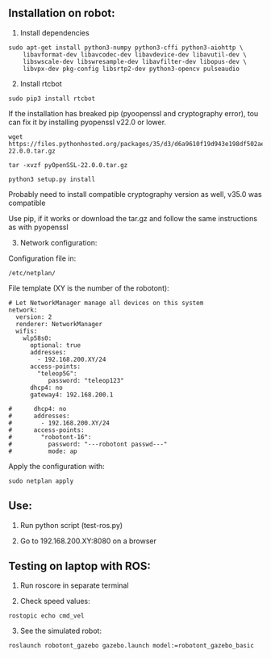 ## Installation on robot:

1. Install dependencies
```
sudo apt-get install python3-numpy python3-cffi python3-aiohttp \
    libavformat-dev libavcodec-dev libavdevice-dev libavutil-dev \
    libswscale-dev libswresample-dev libavfilter-dev libopus-dev \
    libvpx-dev pkg-config libsrtp2-dev python3-opencv pulseaudio
```
2. Install rtcbot
```
sudo pip3 install rtcbot
```
 If the installation has breaked pip (pyoopenssl and cryptography error), tou can fix it by installing pyopenssl v22.0 or lower.
```
wget https://files.pythonhosted.org/packages/35/d3/d6a9610f19d943e198df502ae660c6b5acf84cc3bc421a2aa3c0fb6b21d1/pyOpenSSL-22.0.0.tar.gz

tar -xvzf pyOpenSSL-22.0.0.tar.gz

python3 setup.py install
```
Probably need to install compatible cryptography version as well, v35.0 was compatible

Use pip, if it works or download the tar.gz and follow the same instructions as with pyopenssl

 
3. Network configuration:

Configuration file in:

```
/etc/netplan/
```

File template (XY is the number of the robotont):

```
# Let NetworkManager manage all devices on this system
network:
  version: 2
  renderer: NetworkManager
  wifis:
    wlp58s0:
      optional: true
      addresses:
        - 192.168.200.XY/24
      access-points:
        "teleop5G":
           password: "teleop123"
      dhcp4: no
      gateway4: 192.168.200.1

#      dhcp4: no
#      addresses:
#        - 192.168.200.XY/24
#      access-points:
#        "robotont-16":
#          password: "---robotont passwd---"
#          mode: ap
```

Apply the configuration with:
```
sudo netplan apply
```

## Use:

1. Run python script (test-ros.py)

2. Go to 192.168.200.XY:8080 on a browser


## Testing on laptop with ROS:

1. Run roscore in separate terminal

2. Check speed values:
```
rostopic echo cmd_vel
```
3. See the simulated robot:
```
roslaunch robotont_gazebo gazebo.launch model:=robotont_gazebo_basic
```
